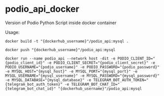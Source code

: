 # podio_api_docker

Version of Podio Python Script inside docker container

Usage:

```shell
docker build -t "{dockerhub_username}"/podio_api:mysql .
```

```shell
docker push "{dockerhub_username}"/podio_api:mysql
```

```shell
docker run --name podio_api --network host -dit -e PODIO_CLIENT_ID="{podio_client_id}" -e PODIO_CLIENT_SECRET="{podio_client_secret}" -e PODIO_USERNAME="{podio_username}" -e PODIO_PASSWORD="{podio_password}" -e MYSQL_HOST="{mysql_host}" -e MYSQL_PORT="{mysql_port}" -e MYSQL_USERNAME="{mysql_username}" -e MYSQL_PASSWORD="{mysql_password}" -e MYSQL_DATABASE="{mysql_database}" -e TELEGRAM_BOT_AUTH_TOKEN="{telegram_bot_auth_token}" -e TELEGRAM_BOT_CHAT_ID="{telegram_bot_chat_id}" "{dockerhub_username}"/podio_api:mysql
```
